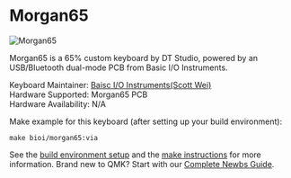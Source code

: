 # Morgan65

![Morgan65](https://img.zfrontier.com/post/20200408/lucKXngFL3Xr8hP2zoLnGNK4jH8C?imageView2/2/format/webp)

Morgan65 is a 65% custom keyboard by DT Studio, powered by an USB/Bluetooth dual-mode PCB from Basic I/O Instruments.

Keyboard Maintainer: [Baisc I/O Instruments(Scott Wei)](https://github.com/scottywei)  
Hardware Supported: Morgan65 PCB   
Hardware Availability: N/A

Make example for this keyboard (after setting up your build environment):

    make bioi/morgan65:via

See the [build environment setup](https://docs.qmk.fm/#/getting_started_build_tools) and the [make instructions](https://docs.qmk.fm/#/getting_started_make_guide) for more information. Brand new to QMK? Start with our [Complete Newbs Guide](https://docs.qmk.fm/#/newbs).